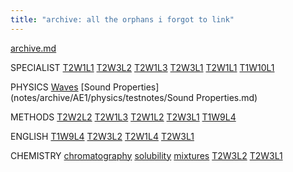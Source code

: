 ```yaml
---
title: "archive: all the orphans i forgot to link"
---
```


[archive.md](notes/archive/AE1/subsections/archive.md)

SPECIALIST
[T2W1L1](notes/archive/AE1/specialist/lessonnotes/T2W2L1.md)
[T2W3L2](notes/archive/AE1/specialist/lessonnotes/T2W3L2.md)
[T2W1L3](notes/archive/AE1/specialist/lessonnotes/T2W1L3.md)
[T2W3L1](notes/archive/AE1/specialist/lessonnotes/T2W3L1.md)
[T2W1L1](notes/archive/AE1/specialist/lessonnotes/T2W1L1.md)
[T1W10L1](notes/archive/AE1/specialist/lessonnotes/T1W10L1.md)

PHYSICS
[Waves](notes/archive/AE1/physics/testnotes/Waves.md)
[Sound Properties](notes/archive/AE1/physics/testnotes/Sound Properties.md)

METHODS
[T2W2L2](notes/archive/AE1/methods/lessonnotes/T2W2L2.md)
[T2W1L3](notes/archive/AE1/methods/lessonnotes/T2W1L3.md)
[T2W1L2](notes/archive/AE1/methods/lessonnotes/T2W1L2.md)
[T2W3L1](notes/archive/AE1/methods/lessonnotes/T2W3L1.md)
[T1W9L4](notes/archive/AE1/methods/lessonnotes/T1W9L4.md)

ENGLISH
[T1W9L4](notes/archive/AE1/english/lessonnotes/T1W9L4.md)
[T2W3L2](notes/archive/AE1/english/lessonnotes/T2W3L2.md)
[T2W1L4](notes/archive/AE1/english/lessonnotes/T2W1L4.md)
[T2W3L1](notes/archive/AE1/english/lessonnotes/T2W3L1.md)

CHEMISTRY
[chromatography](notes/archive/AE1/chemistry/notes/chromatography.md)
[solubility](notes/archive/AE1/chemistry/notes/solubility.md)
[mixtures](notes/archive/AE1/chemistry/notes/mixtures.md)
[T2W3L2](notes/archive/AE1/chemistry/lessonnotes/T2W3L2.md)
[T2W3L1](notes/archive/AE1/chemistry/lessonnotes/T2W3L1.md)